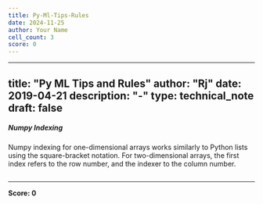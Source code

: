 ```yaml
---
title: Py-Ml-Tips-Rules
date: 2024-11-25
author: Your Name
cell_count: 3
score: 0
---
```


---
title: "Py ML Tips and Rules"
author: "Rj"
date: 2019-04-21
description: "-"
type: technical_note
draft: false
---
##### Numpy Indexing
Numpy indexing for one-dimensional arrays works similarly to Python lists using the square-bracket notation. For two-dimensional arrays, the first index refers to the row number, and the indexer to the column number.


```python

```


---
**Score: 0**